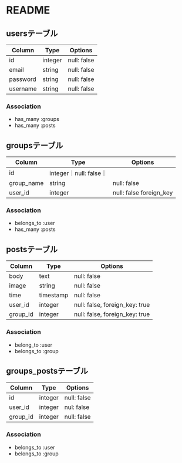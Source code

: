 #  README

## usersテーブル
|Column|Type|Options|
|------|----|-------|
|id|integer|null: false|
|email|string|null: false|
|password|string|null: false|
|username|string|null: false|
### Association
- has_many :groups
- has_many :posts

## groupsテーブル
|Column|Type|Options|
|------|----|-------|
|id|integer｜null: false｜
|group_name|string|null: false|
|user_id|integer|null: false foreign_key|
### Association
- belongs_to :user
- has_many :posts


## postsテーブル
|Column|Type|Options|
|------|----|-------|
|body|text|null: false|
|image|string|null: false|
|time|timestamp|null: false|
|user_id|integer|null: false, foreign_key: true|
|group_id|integer|null: false, foreign_key: true|
### Association
- belong_to :user
- belongs_to :group

## groups_postsテーブル
|Column|Type|Options|
|------|----|-------|
|id|integer|null: false|
|user_id|integer|nul: false|
|group_id|integer|null: false|
### Association
- belongs_to :user
- belongs_to :group